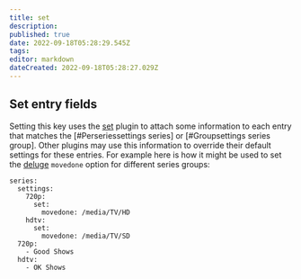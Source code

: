 ```yaml
---
title: set
description: 
published: true
date: 2022-09-18T05:28:29.545Z
tags: 
editor: markdown
dateCreated: 2022-09-18T05:28:27.029Z
---
```


## Set entry fields
Setting this key uses the [set](/Plugins/set) plugin to attach some information to each entry that matches the [#Perseriessettings series] or [#Groupsettings series group]. Other plugins may use this information to override their default settings for these entries. For example here is how it might be used to set the [deluge](/Plugins/deluge) `movedone` option for different series groups:

```
series:
  settings:
    720p:
      set:
        movedone: /media/TV/HD
    hdtv:
      set:
        movedone: /media/TV/SD
  720p:
    - Good Shows
  hdtv:
    - OK Shows
```
